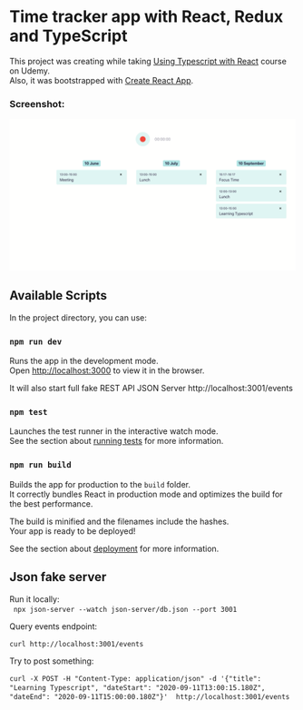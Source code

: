 # Time tracker app with React, Redux and TypeScript
This project was creating while taking [Using Typescript with React](https://www.udemy.com/course-dashboard-redirect/?course_id=2321154) course on Udemy.\
Also, it was bootstrapped with [Create React App](https://github.com/facebook/create-react-app).

### Screenshot:

![Screenshot](screensot.png?raw=true "Screenshot")

## Available Scripts

In the project directory, you can use:

### `npm run dev`

Runs the app in the development mode.<br />
Open [http://localhost:3000](http://localhost:3000) to view it in the browser.


It will also start full fake REST API JSON Server
http://localhost:3001/events

### `npm test`

Launches the test runner in the interactive watch mode.<br />
See the section about [running tests](https://facebook.github.io/create-react-app/docs/running-tests) for more information.

### `npm run build`

Builds the app for production to the `build` folder.<br />
It correctly bundles React in production mode and optimizes the build for the best performance.

The build is minified and the filenames include the hashes.<br />
Your app is ready to be deployed!

See the section about [deployment](https://facebook.github.io/create-react-app/docs/deployment) for more information.


## Json fake server
Run it locally:\
` npx json-server --watch json-server/db.json --port 3001`

Query events endpoint:
```
curl http://localhost:3001/events
```

Try to post something:
```
curl -X POST -H "Content-Type: application/json" -d '{"title": "Learning Typescript", "dateStart": "2020-09-11T13:00:15.180Z", "dateEnd": "2020-09-11T15:00:00.180Z"}'  http://localhost:3001/events
```
